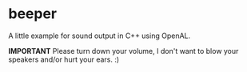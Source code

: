 beeper
======

A little example for sound output in C++ using OpenAL.

**IMPORTANT** Please turn down your volume, I don't want to blow your speakers and/or hurt your ears. :)

